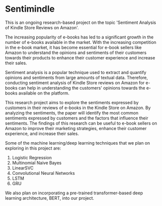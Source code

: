 # Sentimindle
This is an ongoing research-based project on the topic 'Sentiment Analysis of Kindle Store Reviews on Amazon'. 

The increasing popularity of e-books has led to a significant growth in the number of e-books available in the market. With the increasing competition in the e-book market, it has become essential for e-book sellers like Amazon to understand the opinions and sentiments of their customers towards their products to enhance their customer experience and increase their sales.

Sentiment analysis is a popular technique used to extract and quantify opinions and sentiments from large amounts of textual data. Therefore, conducting sentiment analysis of Kindle Store reviews on Amazon for e-books can help in understanding the customers' opinions towards the e-books available on the platform.

This research project aims to explore the sentiments expressed by customers in their reviews of e-books in the Kindle Store on Amazon. By analyzing the sentiments, the paper will identify the most common sentiments expressed by customers and the factors that influence their sentiments. The findings of this research can be useful to e-book sellers on Amazon to improve their marketing strategies, enhance their customer experience, and increase their sales.

Some of the machine learning/deep learning techniques that we plan on exploring in this project are: 
1. Logistic Regression 
2. Multinomial Naive Bayes 
3. LinearSVC
4. Convolutional Neural Networks 
5. LSTM 
6. GRU 

We also plan on incorporating a pre-trained transformer-based deep learning architecture, BERT, into our project. 
